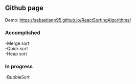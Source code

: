 ## Github page

Demo: 
https://sebastianp95.github.io/ReactSortingAlgorithms/

### Accomplished
-Merge sort <br />
-Quick sort<br />
-Heap sort<br />

### In progress

-BubbleSort
